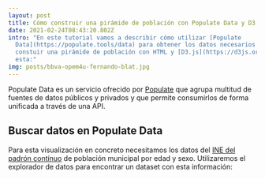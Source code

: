 ```yaml
---
layout: post
title: Cómo construir una pirámide de población con Populate Data y D3
date: 2021-02-24T08:43:20.802Z
intro: "En este tutorial vamos a describir cómo utilizar [Populate
  Data](https://populate.tools/data) para obtener los datos necesarios para
  constuir una pirámide de población con HTML y [D3.js](https://d3js.org/) como
  esta:"
img: posts/bbva-opem4u-fernando-blat.jpg
---
```

Populate Data es un servicio ofrecido por [Populate](https://populate.tools) que agrupa multitud de fuentes de datos públicos y privados y que permite consumirlos de forma unificada a través de una API.

## Buscar datos en Populate Data

Para esta visualización en concreto necesitamos los datos del [INE del padrón contínuo](https://ine.es/dyngs/INEbase/es/operacion.htm?c=Estadistica_C&cid=1254736177012&menu=resultados&secc=1254736195461&idp=1254734710990) de población municipal por edad y sexo. Utilizaremos el explorador de datos para encontrar un dataset con esta información:
